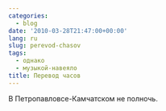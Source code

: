 ```yaml
---
categories:
  - blog
date: '2010-03-28T21:47:00+00:00'
lang: ru
slug: perevod-chasov
tags:
  - однако
  - музыкой-навеяло
title: Перевод часов
---
```




В Петропавловсе-Камчатском не полночь.